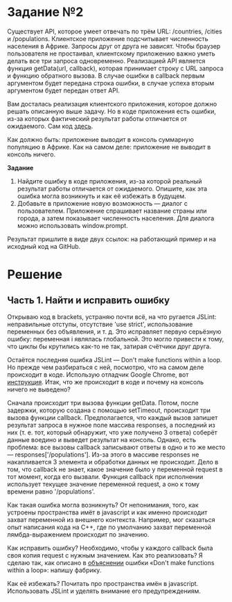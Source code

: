 Задание №2
==========

Существует API, которое умеет отвечать по трём URL: /countries, /cities и /populations. Клиентское приложение подсчитывает численность населения в Африке. Запросы друг от друга не зависят. Чтобы браузер пользователя не простаивал, клиентскому приложению важно уметь делать все три запроса одновременно. Реализацией API является функция getData(url, callback), которая принимает строку с URL запроса и функцию обратного вызова. В случае ошибки в callback первым аргументом будет передана строка ошибки, в случае успеха вторым аргументом будет передан ответ API.

Вам досталась реализация клиентского приложения, которое должно решать описанную выше задачу. Но в коде приложения есть ошибки, из-за которых фактический результат работы отличается от ожидаемого. Сам код [здесь](https://gist.github.com/verkholantsev/4d14ce053b009dac1225).

Как должно быть: приложение выводит в консоль суммарную популяцию в Африке.
Как на самом деле: приложение не выводит в консоль ничего.

**Задание**

1. Найдите ошибку в коде приложения, из-за которой реальный результат работы отличается от ожидаемого. Опишите, как эта ошибка могла возникнуть и как её избежать в будущем.
2. Добавьте в приложение новую возможность — диалог с пользователем. Приложение спрашивает название страны или города, а затем показывает численность населения. Для диалога можно использовать window.prompt.

Результат пришлите в виде двух ссылок: на работающий пример и на исходный код на GitHub.


Решение
=======

Часть 1. Найти и исправить ошибку
---------------------------------

Открываю код в brackets, устраняю почти всё, на что ругается JSLint: неправильные отступы, отсутствие 'use strict', использование переменных без объявления, и т. д. Это исправляет первую серьёзную ошибку: переменная i являлась глобальной. Это могло привести к тому, что циклы бы крутились как-то не так, затирая счётчики друг друга.

Остаётся последняя ошибка JSLint — Don't make functions within a loop. Но прежде чем разбираться с ней, посмотрю, что на самом деле происходит в коде. Использую отладчик Google Chrome, вот [инструкция](https://learn.javascript.ru/debugging-chrome). Итак, что же происходит в коде и почему на консоль ничего не выведено?

Сначала происходит три вызова функции getData. Потом, после задержки, которую создана с помощью setTimeout, происходит три вызова функции callback. Предполагается, что каждый вызов запишет результат запроса в нужное поле массива responses, а последний из них (т. е. тот, который обнаружит, что уже получено 3 ответа) соберёт данные воедино и выведет результат на консоль. Однако, есть проблема: все вызовы callback записывают ответы в одно и то же место — responses['/populations']. Из-за этого в массиве responses не накапливается 3 элемента и обработки данных не происходит. Дело в том, что callback не знает, какое значение было у переменной request в тот момент, когда его вызвали. Функция callback при исполнении использует текущее значение переменной request, а оно к тому времени равно '/populations'.

Как такая ошибка могла возникнуть? От непонимания, того, как устроены пространства имёт в javascript и как именно происходит захват переменной из внешнего контекста. Например, мог сказаться опыт написания кода на C++, где по умолчанию захват переменной лямбда-выражением происходит по значению.

Как исправить ошибку? Необходимо, чтобы у каждого callback была своя копия request с нужным значением. Как это реализовать? Я сделаю так, как описано в [объяснении](http://jslinterrors.com/dont-make-functions-within-a-loop) ошибки «Don't make functions within a loop»: напишу фабрику.

Как её избежать? Почитать про пространства имён в javascript. Использовать JSLint и уделять внимание его предупреждениям.
